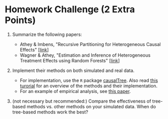 # Homework Challenge (2 Extra Points)

1. Summarize the following papers:
    - Athey & Imbens, "Recursive Partitioning for Heterogeneous Causal Effects" [[link](https://github.com/jiamingmao/data-analysis/tree/master/Materials/Regression%20and%20Matching%20for%20Causal%20Inference)]
    - Wagner & Athey, "Estimation and Inference of Heterogeneous Treatment Effects using Random Forests" [[link](https://github.com/jiamingmao/data-analysis/tree/master/Materials/Regression%20and%20Matching%20for%20Causal%20Inference)]

2. Implement their methods on both simulated and real data.

    - For implementation, use the `R` package [causalTree](). Also read [this turorial](https://github.com/susanathey/causalTree/blob/master/briefintro.pdf) for an overview of the methods and their implementation.
    - For an example of empirical analysis, see [this paper](https://arxiv.org/abs/1810.09179).

3. (not necessary but recommended:) Compare the effectiveness of tree-based methods vs. other methods on your simulated data. When do tree-based methods work the best?
